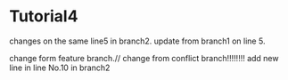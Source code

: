 # Tutorial4



changes on the same line5 in branch2.
update from branch1 on line 5.

change form feature branch.//
change from conflict branch!!!!!!!!
add new line in line No.10 in branch2
